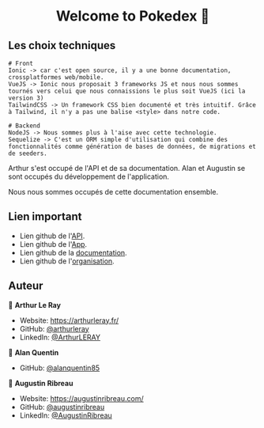 
<h1 align="center">Welcome to Pokedex 👋</h1>  
  

## Les choix techniques

```
# Front
Ionic -> car c'est open source, il y a une bonne documentation, crossplatformes web/mobile.
VueJS -> Ionic nous proposait 3 frameworks JS et nous nous sommes tournés vers celui que nous connaissions le plus soit VueJS (ici la version 3)
TailwindCSS -> Un framework CSS bien documenté et très intuitif. Grâce à Tailwind, il n'y a pas une balise <style> dans notre code.

# Backend
NodeJS -> Nous sommes plus à l'aise avec cette technologie.
Sequelize -> C'est un ORM simple d'utilisation qui combine des fonctionnalités comme génération de bases de données, de migrations et de seeders.
```  

Arthur s'est occupé de l'API et de sa documentation.
Alan et Augustin se sont occupés du développement de l'application.

Nous nous sommes occupés de cette documentation ensemble.


## Lien important

- Lien github de l'[API](https://github.com/Projet-android-B3/AppAPI).
- Lien github de l'[App](https://github.com/Projet-android-B3/App).
- Lien github de la [documentation](https://github.com/Projet-android-B3/documentation).
- Lien github de l'[organisation](https://github.com/Projet-android-B3).

## Auteur


👤 **Arthur Le Ray**

* Website: https://arthurleray.fr/
* GitHub: [@arthurleray](https://github.com/ArthurLERAY)
* LinkedIn: [@ArthurLERAY](https://www.linkedin.com/in/arthur-le-ray-3b1b2319a/)

👤 **Alan Quentin**

* GitHub: [@alanquentin85](https://github.com/alanquentin85)

👤 **Augustin Ribreau**

* Website: https://augustinribreau.com/
* GitHub: [@augustinribreau](https://github.com/augustinribreau)
* LinkedIn: [@AugustinRibreau](https://linkedin.com/in/AugustinRibreau)
